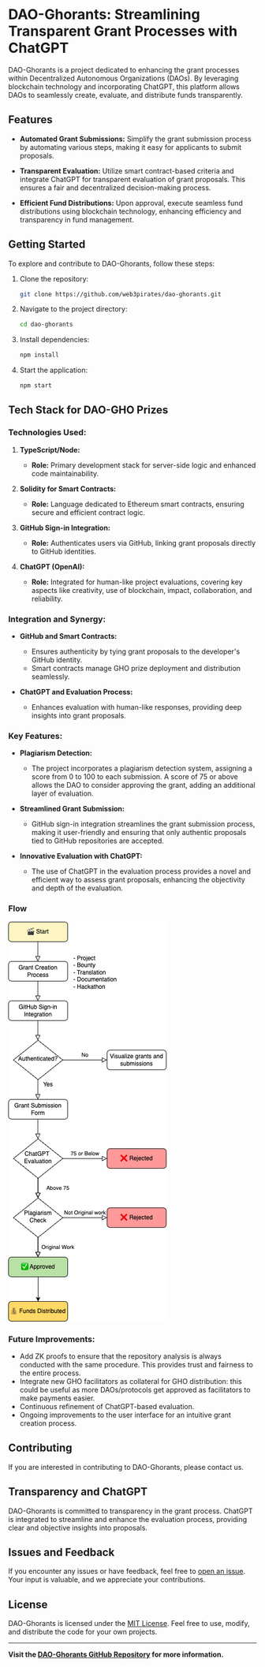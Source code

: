 # DAO-Ghorants: Streamlining Transparent Grant Processes with ChatGPT

DAO-Ghorants is a project dedicated to enhancing the grant processes within Decentralized Autonomous Organizations (DAOs). By leveraging blockchain technology and incorporating ChatGPT, this platform allows DAOs to seamlessly create, evaluate, and distribute funds transparently.

## Features

- **Automated Grant Submissions:** Simplify the grant submission process by automating various steps, making it easy for applicants to submit proposals.

- **Transparent Evaluation:** Utilize smart contract-based criteria and integrate ChatGPT for transparent evaluation of grant proposals. This ensures a fair and decentralized decision-making process.

- **Efficient Fund Distributions:** Upon approval, execute seamless fund distributions using blockchain technology, enhancing efficiency and transparency in fund management.

## Getting Started

To explore and contribute to DAO-Ghorants, follow these steps:

1. Clone the repository:

   ```bash
   git clone https://github.com/web3pirates/dao-ghorants.git
   ```

2. Navigate to the project directory:

   ```bash
   cd dao-ghorants
   ```

3. Install dependencies:

   ```bash
   npm install
   ```

4. Start the application:
   ```bash
   npm start
   ```

## Tech Stack for DAO-GHO Prizes

### Technologies Used:

1. **TypeScript/Node:**

   - **Role:** Primary development stack for server-side logic and enhanced code maintainability.

2. **Solidity for Smart Contracts:**

   - **Role:** Language dedicated to Ethereum smart contracts, ensuring secure and efficient contract logic.

3. **GitHub Sign-in Integration:**

   - **Role:** Authenticates users via GitHub, linking grant proposals directly to GitHub identities.

4. **ChatGPT (OpenAI):**
   - **Role:** Integrated for human-like project evaluations, covering key aspects like creativity, use of blockchain, impact, collaboration, and reliability.

### Integration and Synergy:

- **GitHub and Smart Contracts:**

  - Ensures authenticity by tying grant proposals to the developer's GitHub identity.
  - Smart contracts manage GHO prize deployment and distribution seamlessly.

- **ChatGPT and Evaluation Process:**
  - Enhances evaluation with human-like responses, providing deep insights into grant proposals.

### Key Features:

- **Plagiarism Detection:**

  - The project incorporates a plagiarism detection system, assigning a score from 0 to 100 to each submission. A score of 75 or above allows the DAO to consider approving the grant, adding an additional layer of evaluation.

- **Streamlined Grant Submission:**

  - GitHub sign-in integration streamlines the grant submission process, making it user-friendly and ensuring that only authentic proposals tied to GitHub repositories are accepted.

- **Innovative Evaluation with ChatGPT:**
  - The use of ChatGPT in the evaluation process provides a novel and efficient way to assess grant proposals, enhancing the objectivity and depth of the evaluation.

### Flow

![DAO-Ghorants Flowchart](ghogrants.drawio.png)

### Future Improvements:

- Add ZK proofs to ensure that the repository analysis is always conducted with the same procedure. This provides trust and fairness to the entire process.
- Integrate new GHO facilitators as collateral for GHO distribution: this could be useful as more DAOs/protocols get approved as facilitators to make payments easier.
- Continuous refinement of ChatGPT-based evaluation.
- Ongoing improvements to the user interface for an intuitive grant creation process.

## Contributing

If you are interested in contributing to DAO-Ghorants, please contact us.

## Transparency and ChatGPT

DAO-Ghorants is committed to transparency in the grant process. ChatGPT is integrated to streamline and enhance the evaluation process, providing clear and objective insights into proposals.

## Issues and Feedback

If you encounter any issues or have feedback, feel free to [open an issue](https://github.com/web3pirates/dao-ghorants/issues). Your input is valuable, and we appreciate your contributions.

## License

DAO-Ghorants is licensed under the [MIT License](LICENSE). Feel free to use, modify, and distribute the code for your own projects.

---

**Visit the [DAO-Ghorants GitHub Repository](https://github.com/web3pirates/dao-ghorants) for more information.**
